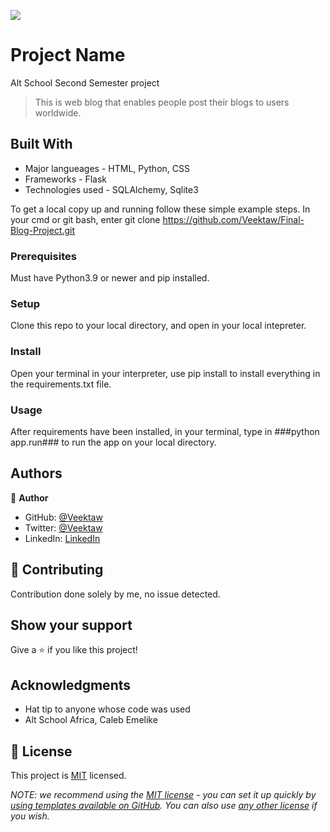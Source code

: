 ![](https://img.shields.io/badge/Microverse-blueviolet)

# Project Name
Alt School Second Semester project

> This is web blog that enables people post their blogs to users worldwide.


## Built With

- Major langueages - HTML, Python, CSS
- Frameworks - Flask
- Technologies used - SQLAlchemy, Sqlite3


To get a local copy up and running follow these simple example steps.
In your cmd or git bash, enter  git clone https://github.com/Veektaw/Final-Blog-Project.git

### Prerequisites
Must have Python3.9 or newer and pip installed.

### Setup
Clone this repo to your local directory, and open in your local intepreter.

### Install
Open your terminal in your interpreter, use pip install to install everything in the requirements.txt file.

### Usage
After requirements have been installed, in your terminal, type in ###python app.run### to run the app on your local directory.

## Authors

👤 **Author**

- GitHub: [@Veektaw](https://github.com/veektaw)
- Twitter: [@Veektaw](https://twitter.com/veektaw)
- LinkedIn: [LinkedIn](https://linkedin.com/in/iyayiosevictor)


## 🤝 Contributing

Contribution done solely by me, no issue detected.

## Show your support

Give a ⭐️ if you like this project!

## Acknowledgments

- Hat tip to anyone whose code was used
- Alt School Africa, Caleb Emelike

## 📝 License

This project is [MIT](./LICENSE) licensed.

_NOTE: we recommend using the [MIT license](https://choosealicense.com/licenses/mit/) - you can set it up quickly by [using templates available on GitHub](https://docs.github.com/en/communities/setting-up-your-project-for-healthy-contributions/adding-a-license-to-a-repository). You can also use [any other license](https://choosealicense.com/licenses/) if you wish._
